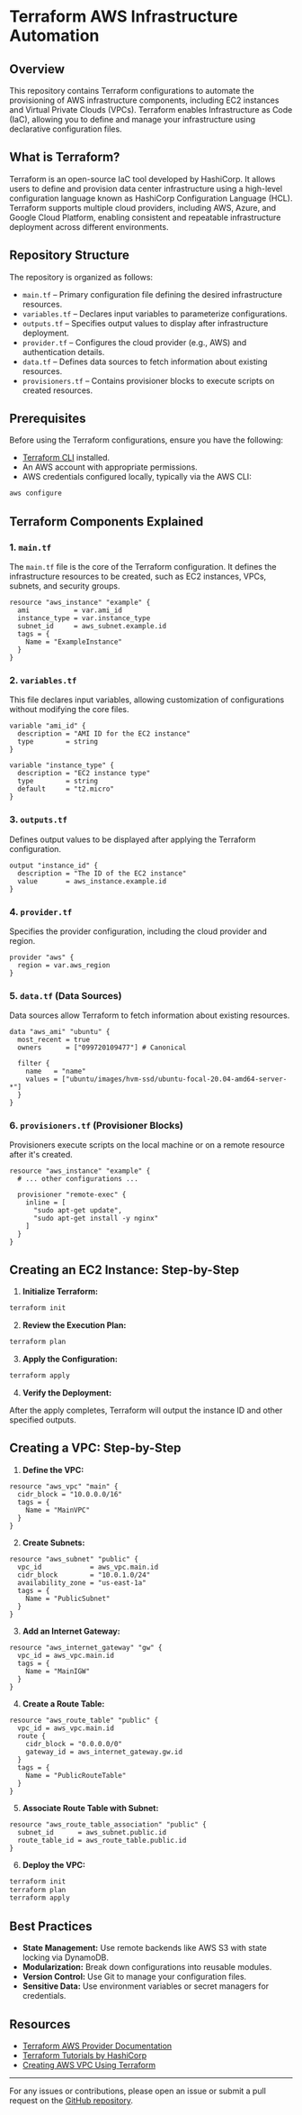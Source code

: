 # Terraform AWS Infrastructure Automation

## Overview

This repository contains Terraform configurations to automate the provisioning of AWS infrastructure components, including EC2 instances and Virtual Private Clouds (VPCs). Terraform enables Infrastructure as Code (IaC), allowing you to define and manage your infrastructure using declarative configuration files.

## What is Terraform?

Terraform is an open-source IaC tool developed by HashiCorp. It allows users to define and provision data center infrastructure using a high-level configuration language known as HashiCorp Configuration Language (HCL). Terraform supports multiple cloud providers, including AWS, Azure, and Google Cloud Platform, enabling consistent and repeatable infrastructure deployment across different environments.

## Repository Structure

The repository is organized as follows:

- `main.tf` – Primary configuration file defining the desired infrastructure resources.
- `variables.tf` – Declares input variables to parameterize configurations.
- `outputs.tf` – Specifies output values to display after infrastructure deployment.
- `provider.tf` – Configures the cloud provider (e.g., AWS) and authentication details.
- `data.tf` – Defines data sources to fetch information about existing resources.
- `provisioners.tf` – Contains provisioner blocks to execute scripts on created resources.

## Prerequisites

Before using the Terraform configurations, ensure you have the following:

- [Terraform CLI](https://developer.hashicorp.com/terraform/downloads) installed.
- An AWS account with appropriate permissions.
- AWS credentials configured locally, typically via the AWS CLI:

```bash
aws configure
```

## Terraform Components Explained

### 1. `main.tf`

The `main.tf` file is the core of the Terraform configuration. It defines the infrastructure resources to be created, such as EC2 instances, VPCs, subnets, and security groups.

```hcl
resource "aws_instance" "example" {
  ami           = var.ami_id
  instance_type = var.instance_type
  subnet_id     = aws_subnet.example.id
  tags = {
    Name = "ExampleInstance"
  }
}
```

### 2. `variables.tf`

This file declares input variables, allowing customization of configurations without modifying the core files.

```hcl
variable "ami_id" {
  description = "AMI ID for the EC2 instance"
  type        = string
}

variable "instance_type" {
  description = "EC2 instance type"
  type        = string
  default     = "t2.micro"
}
```

### 3. `outputs.tf`

Defines output values to be displayed after applying the Terraform configuration.

```hcl
output "instance_id" {
  description = "The ID of the EC2 instance"
  value       = aws_instance.example.id
}
```

### 4. `provider.tf`

Specifies the provider configuration, including the cloud provider and region.

```hcl
provider "aws" {
  region = var.aws_region
}
```

### 5. `data.tf` (Data Sources)

Data sources allow Terraform to fetch information about existing resources.

```hcl
data "aws_ami" "ubuntu" {
  most_recent = true
  owners      = ["099720109477"] # Canonical

  filter {
    name   = "name"
    values = ["ubuntu/images/hvm-ssd/ubuntu-focal-20.04-amd64-server-*"]
  }
}
```

### 6. `provisioners.tf` (Provisioner Blocks)

Provisioners execute scripts on the local machine or on a remote resource after it's created.

```hcl
resource "aws_instance" "example" {
  # ... other configurations ...

  provisioner "remote-exec" {
    inline = [
      "sudo apt-get update",
      "sudo apt-get install -y nginx"
    ]
  }
}
```

## Creating an EC2 Instance: Step-by-Step

1. **Initialize Terraform:**

```bash
terraform init
```

2. **Review the Execution Plan:**

```bash
terraform plan
```

3. **Apply the Configuration:**

```bash
terraform apply
```

4. **Verify the Deployment:**

After the apply completes, Terraform will output the instance ID and other specified outputs.

## Creating a VPC: Step-by-Step

1. **Define the VPC:**

```hcl
resource "aws_vpc" "main" {
  cidr_block = "10.0.0.0/16"
  tags = {
    Name = "MainVPC"
  }
}
```

2. **Create Subnets:**

```hcl
resource "aws_subnet" "public" {
  vpc_id            = aws_vpc.main.id
  cidr_block        = "10.0.1.0/24"
  availability_zone = "us-east-1a"
  tags = {
    Name = "PublicSubnet"
  }
}
```

3. **Add an Internet Gateway:**

```hcl
resource "aws_internet_gateway" "gw" {
  vpc_id = aws_vpc.main.id
  tags = {
    Name = "MainIGW"
  }
}
```

4. **Create a Route Table:**

```hcl
resource "aws_route_table" "public" {
  vpc_id = aws_vpc.main.id
  route {
    cidr_block = "0.0.0.0/0"
    gateway_id = aws_internet_gateway.gw.id
  }
  tags = {
    Name = "PublicRouteTable"
  }
}
```

5. **Associate Route Table with Subnet:**

```hcl
resource "aws_route_table_association" "public" {
  subnet_id      = aws_subnet.public.id
  route_table_id = aws_route_table.public.id
}
```

6. **Deploy the VPC:**

```bash
terraform init
terraform plan
terraform apply
```

## Best Practices

- **State Management:** Use remote backends like AWS S3 with state locking via DynamoDB.
- **Modularization:** Break down configurations into reusable modules.
- **Version Control:** Use Git to manage your configuration files.
- **Sensitive Data:** Use environment variables or secret managers for credentials.

## Resources

- [Terraform AWS Provider Documentation](https://registry.terraform.io/providers/hashicorp/aws/latest/docs)
- [Terraform Tutorials by HashiCorp](https://developer.hashicorp.com/terraform/tutorials)
- [Creating AWS VPC Using Terraform](https://www.geeksforgeeks.org/create-aws-vpc-using-terraform/)

---

For any issues or contributions, please open an issue or submit a pull request on the [GitHub repository](https://github.com/Abhi-Wathore/terraform.git).
